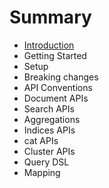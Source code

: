 # Summary

* [Introduction](README.md)
* Getting Started
* Setup
* Breaking changes
* API Conventions
* Document APIs
* Search APIs
* Aggregations
* Indices APIs
* cat APIs
* Cluster APIs
* Query DSL
* Mapping

